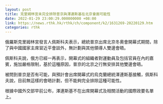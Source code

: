 ```yaml
---
layout: post
title: 克里姆林宮未完全排除普京與澤連斯基在北京會面可能性
date: 2022-01-29 23:00:29.000000000 +08:00
link: https://news.rthk.hk/rthk/ch/component/k2/1631269-20220129.htm
categories: rthk
---
```


俄羅斯克里姆林宮發言人佩斯科夫表示，總統普京出席北京冬奧會開幕式期間，除了與中國國家主席習近平會談外，無計劃與其他領導人雙邊會晤。

佩斯科夫說，俄方已經一再表示，開幕式的組織者對運動員及包括官員在內的嘉賓，施加嚴格限制，基於這種原因，普京的北京之行無安排其他雙邊會晤。

被問到普京是否有可能，與預計會出席開幕式的烏克蘭總統澤連斯基接觸，佩斯科夫說，目前無這樣的會晤計劃，但不能夠完全排除這種可能性。

根據中國外交部早前公布，澤連斯基不在出席開幕式及相關活動的國際政要名單上。
